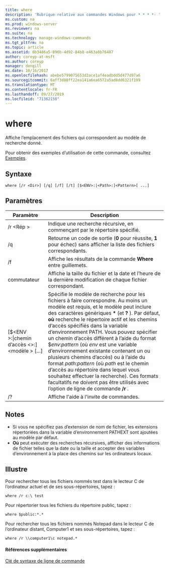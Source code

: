 ```yaml
---
title: where
description: 'Rubrique relative aux commandes Windows pour * * * *- '
ms.custom: na
ms.prod: windows-server
ms.reviewer: na
ms.suite: na
ms.technology: manage-windows-commands
ms.tgt_pltfrm: na
ms.topic: article
ms.assetid: 0b3486a5-896b-4d92-84b8-e463a0b76487
author: coreyp-at-msft
ms.author: coreyp
manager: dongill
ms.date: 10/16/2017
ms.openlocfilehash: abebe5799075653d2ace1af4eadbdd5d477d97a6
ms.sourcegitcommit: 6aff3d88ff22ea141a6ea6572a5ad8dd6321f199
ms.translationtype: MT
ms.contentlocale: fr-FR
ms.lasthandoff: 09/27/2019
ms.locfileid: "71362158"
---
```

# <a name="where"></a>where



Affiche l’emplacement des fichiers qui correspondent au modèle de recherche donné.

Pour obtenir des exemples d’utilisation de cette commande, consultez [Exemples](#BKMK_examples).

## <a name="syntax"></a>Syntaxe

```
where [/r <Dir>] [/q] [/f] [/t] [$<ENV>:|<Path>:]<Pattern>[ ...] 
```

## <a name="parameters"></a>Paramètres

|Paramètre|Description|
|---------|-----------|
|/r \<Rép >|Indique une recherche récursive, en commençant par le répertoire spécifié.|
|/q|Retourne un code de sortie (**0** pour réussite, **1** pour échec) sans afficher la liste des fichiers correspondants.|
|/f|Affiche les résultats de la commande **Where** entre guillemets.|
|commutateur|Affiche la taille du fichier et la date et l’heure de la dernière modification de chaque fichier correspondant.|
|[$\<ENV >:\|chemin d’accès \<>:]\<modèle > [...]|Spécifie le modèle de recherche pour les fichiers à faire correspondre. Au moins un modèle est requis, et le modèle peut inclure des caractères génériques **&#42;** (et **?** ). Par défaut, **où** recherche le répertoire actif et les chemins d’accès spécifiés dans la variable d’environnement PATH. Vous pouvez spécifier un chemin d’accès différent à l’aide du format $*env*:*pattern* (où *env* est une variable d’environnement existante contenant un ou plusieurs chemins d’accès) ou à l’aide du format *path*:*pattern* (où *path* est le chemin d’accès au répertoire dans lequel vous souhaitez effectuer la recherche). Ces formats facultatifs ne doivent pas être utilisés avec l’option de ligne de commande **/r** .|
|/?|Affiche l'aide à l'invite de commandes.|

## <a name="remarks"></a>Notes

-   Si vous ne spécifiez pas d’extension de nom de fichier, les extensions répertoriées dans la variable d’environnement PATHEXT sont ajoutées au modèle par défaut.
-   **Où** peut exécuter des recherches récursives, afficher des informations de fichier telles que la date ou la taille et accepter des variables d’environnement à la place des chemins sur les ordinateurs locaux.

## <a name="BKMK_examples"></a>Illustre

Pour rechercher tous les fichiers nommés test dans le lecteur C de l’ordinateur actuel et de ses sous-répertoires, tapez :
```
where /r c:\ test 
```
Pour répertorier tous les fichiers du répertoire public, tapez :
```
where $public:*.*
```
Pour rechercher tous les fichiers nommés Notepad dans le lecteur C de l’ordinateur distant, Computer1 et ses sous-répertoires, tapez :
```
where /r \\computer1\c notepad.*
```

#### <a name="additional-references"></a>Références supplémentaires

[Clé de syntaxe de ligne de commande](command-line-syntax-key.md)
